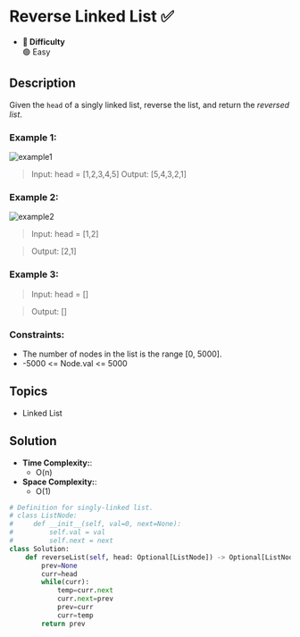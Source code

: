 # Reverse Linked List ✅
- **📁 Difficulty**  
  🟢 Easy  

## Description

Given the `head` of a singly linked list, reverse the list, and return the _reversed list_. 

### Example 1:
![example1](https://assets.leetcode.com/uploads/2021/02/19/rev1ex1.jpg)

> Input: head = [1,2,3,4,5]
> Output: [5,4,3,2,1]


### Example 2:
![example2](https://assets.leetcode.com/uploads/2021/02/19/rev1ex2.jpg)

> Input: head = [1,2]

> Output: [2,1]

### Example 3:

> Input: head = []

> Output: []
 

### Constraints:

- The number of nodes in the list is the range [0, 5000].
- -5000 <= Node.val <= 5000

## Topics
- Linked List

## Solution
- **Time Complexity:**: 
  - O(n)
- **Space Complexity:**: 
  - O(1)

```py
# Definition for singly-linked list.
# class ListNode:
#     def __init__(self, val=0, next=None):
#         self.val = val
#         self.next = next
class Solution:
    def reverseList(self, head: Optional[ListNode]) -> Optional[ListNode]:
        prev=None
        curr=head
        while(curr):
            temp=curr.next
            curr.next=prev
            prev=curr
            curr=temp
        return prev
```
